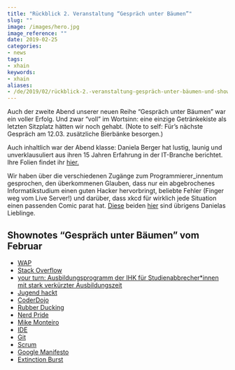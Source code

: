 ```yaml
---
title: "Rückblick 2. Veranstaltung “Gespräch unter Bäumen”"
slug: ""
image: /images/hero.jpg
image_reference: ""
date: 2019-02-25
categories:
- news
tags:
- xhain
keywords:
- xhain
aliases:
- /de/2019/02/rückblick-2.-veranstaltung-gespräch-unter-bäumen-und-shownotes/
---
```


Auch der zweite Abend unserer neuen Reihe “Gespräch unter Bäumen” war ein voller Erfolg. Und zwar “voll” im Wortsinn: eine einzige Getränkekiste als letzten Sitzplatz hätten wir noch gehabt. 
(Note to self: Für’s nächste Gespräch am 12.03. zusätzliche Bierbänke besorgen.) 

<!-- more -->

Auch inhaltlich war der Abend klasse: Daniela Berger hat lustig, launig und unverklausuliert aus ihren 15 Jahren Erfahrung in der IT-Branche berichtet. Ihre Folien findet ihr [hier.](/files/Daniela_wasichgernvorhergewussthaette.odp)

Wir haben über die verschiedenen Zugänge zum Programmierer_innentum gesprochen, den überkommenen Glauben, dass nur ein abgebrochenes Informatikstudium einen guten Hacker hervorbringt, beliebte Fehler (Finger weg vom Live Server!) und darüber, dass xkcd für wirklich jede Situation einen passenden Comic parat hat. 
[Diese](https://xkcd.com/979/) beiden [hier](https://xkcd.com/1425/) sind übrigens Danielas Lieblinge.

## Shownotes “Gespräch unter Bäumen” vom Februar

* [WAP](https://de.wikipedia.org/wiki/Wireless_Application_Protocol)
* [Stack Overflow](https://de.wikipedia.org/wiki/Stack_Overflow_(Website))
* [your turn: Ausbildungsprogramm der IHK für Studienabbrecher*innen mit stark verkürzter Ausbildungszeit](https://www.ihk-berlin.de/ausbildung/Infos_fuer_Azubis/Fuer_Schueler_und_Studenten/Studienabbrecher/2263262)
* [Jugend hackt](www.jugendhackt.org)
* [CoderDojo](https://coderdojo.com/de-DE)
* [Rubber Ducking](https://de.wikipedia.org/wiki/Quietscheentchen-Debugging)
* [Nerd Pride](https://tante.cc/2012/11/26/good-night-nerd-pride-kommentare/)
* [Mike Monteiro](https://vimeo.com/190834270)
* [IDE](https://de.wikipedia.org/wiki/Integrierte_Entwicklungsumgebung)
* [Git](https://de.wikipedia.org/wiki/Git)
* [Scrum](https://de.wikipedia.org/wiki/Scrum)
* [Google Manifesto](https://gizmodo.com/exclusive-heres-the-full-10-page-anti-diversity-screed-1797564320?rev=1501965015200&utm_campaign=socialflow_gizmodo_twitter&utm_source=gizmodo_twitter&utm_medium=socialflow)
* [Extinction Burst](https://en.wikipedia.org/wiki/Extinction_(psychology)#Burst)